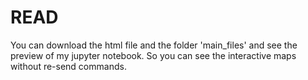 # READ

You can download the html file and the folder 'main_files' and see the preview of my jupyter notebook. So you can see the interactive maps without re-send commands.
